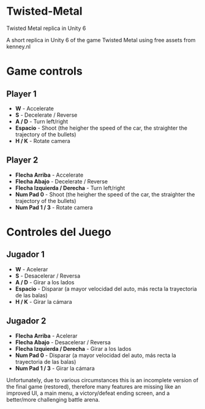 # Twisted-Metal
Twisted Metal replica in Unity 6

A short replica in Unity 6 of the game Twisted Metal using free assets from kenney.nl

# Game controls

## Player 1

- **W** - Accelerate
- **S** - Decelerate / Reverse
- **A / D** - Turn left/right
- **Espacio** - Shoot (the heigher the speed of the car, the straighter the trajectory of the bullets)  
- **H / K** - Rotate camera

## Player 2

- **Flecha Arriba** -  Accelerate
- **Flecha Abajo** - Decelerate / Reverse
- **Flecha Izquierda / Derecha** - Turn left/right
- **Num Pad 0** - Shoot (the heigher the speed of the car, the straighter the trajectory of the bullets)  
- **Num Pad 1 / 3** - Rotate camera

# Controles del Juego

## Jugador 1

- **W** - Acelerar  
- **S** - Desacelerar / Reversa  
- **A / D** - Girar a los lados  
- **Espacio** - Disparar (a mayor velocidad del auto, más recta la trayectoria de las balas)  
- **H / K** - Girar la cámara  

## Jugador 2

- **Flecha Arriba** - Acelerar  
- **Flecha Abajo** - Desacelerar / Reversa  
- **Flecha Izquierda / Derecha** - Girar a los lados  
- **Num Pad 0** - Disparar (a mayor velocidad del auto, más recta la trayectoria de las balas)  
- **Num Pad 1 / 3** - Girar la cámara

Unfortunately, due to various circumstances this is an incomplete version of the final game (restored), therefore
many features are missing like an improved UI, a main menu, a victory/defeat ending screen, and a better/more challenging battle arena.

